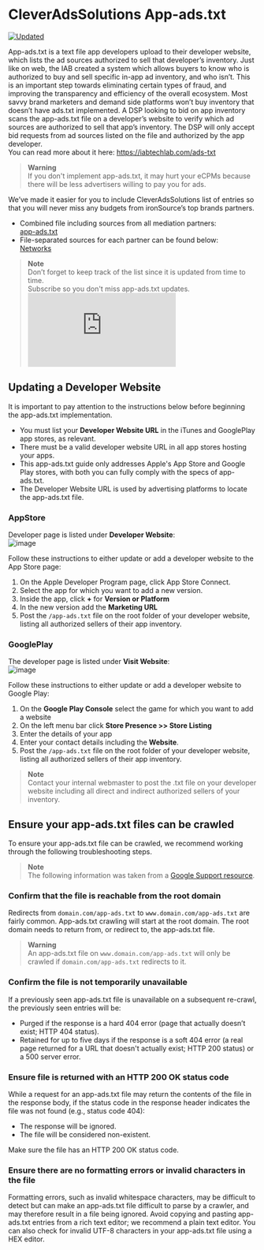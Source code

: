 # CleverAdsSolutions App-ads.txt

[![Updated](https://img.shields.io/endpoint?url=https://raw.githubusercontent.com/cleveradssolutions/App-ads.txt/master/Shield.json)](https://github.com/cleveradssolutions/App-ads.txt)

App-ads.txt is a text file app developers upload to their developer website, which lists the ad sources authorized to sell that developer’s inventory. Just like on web, the IAB created a system which allows buyers to know who is authorized to buy and sell specific in-app ad inventory, and who isn’t. This is an important step towards eliminating certain types of fraud, and improving the transparency and efficiency of the overall ecosystem. Most savvy brand marketers and demand side platforms won’t buy inventory that doesn’t have ads.txt implemented. 
A DSP looking to bid on app inventory scans the app-ads.txt file on a developer’s website to verify which ad sources are authorized to sell that app’s inventory. The DSP will only accept bid requests from ad sources listed on the file and authorized by the app developer.  
You can read more about it here: https://iabtechlab.com/ads-txt

> **Warning**  
> If you don't implement app-ads.txt, it may hurt your eCPMs because there will be less advertisers willing to pay you for ads.

We’ve made it easier for you to include CleverAdsSolutions list of entries so that you will never miss any budgets from ironSource’s top brands partners. 
- Combined file including sources from all mediation partners:     
[app-ads.txt](/app-ads.txt)
- File-separated sources for each partner can be found below:  
[Networks](/Networks)  

> **Note**  
> Don’t forget to keep track of the list since it is updated from time to time.  
> Subscribe so you don't miss app-ads.txt updates. [![Subscribe](https://img.shields.io/github/watchers/cleveradssolutions/App-ads.txt?label=Subscribe&style=social)](https://github.com/cleveradssolutions/App-ads.txt/subscription)  

## Updating a Developer Website
It is important to pay attention to the instructions below before beginning the app-ads.txt implementation.
- You must list your **Developer Website URL** in the iTunes and GooglePlay app stores, as relevant.
- There must be a valid developer website URL in all app stores hosting your apps.
- This app-ads.txt guide only addresses Apple's App Store and Google Play stores, with both you can fully comply with the specs of app-ads.txt.
- The Developer Website URL is used by advertising platforms to locate the app-ads.txt file.  

### AppStore
Developer page is listed under **Developer Website**:  
![image](https://user-images.githubusercontent.com/22005013/114005460-3b122e00-9868-11eb-92bb-e8dce76b1b12.png)  

Follow these instructions to either update or add a developer website to the App Store page:
1. On the Apple Developer Program page, click App Store Connect.
2. Select the app for which you want to add a new version.
3. Inside the app, click **+** for **Version or Platform**
4. In the new version add the **Marketing URL**
5. Post the `/app-ads.txt` file on the root folder of your developer website, listing all authorized sellers of their app inventory.  

### GooglePlay
The developer page is listed under **Visit Website**:  
![image](https://user-images.githubusercontent.com/22005013/114006234-f1761300-9868-11eb-952f-176b1937308a.png)  

Follow these instructions to either update or add a developer website to Google Play:
1. On the **Google Play Console** select the game for which you want to add a website
2. On the left menu bar click **Store Presence >> Store Listing**
3. Enter the details of your app
4. Enter your contact details including the **Website**.
5. Post the `/app-ads.txt` file on the root folder of your developer website, listing all authorized sellers of their app inventory.

> **Note**  
> Contact your internal webmaster to post the .txt file on your developer website including all direct and indirect authorized sellers of your inventory.

## Ensure your app-ads.txt files can be crawled
To ensure your app-ads.txt file can be crawled, we recommend working through the following troubleshooting steps.  

> **Note**  
> The following information was taken from a [Google Support resource](https://support.google.com/admob/answer/9679128).

### Confirm that the file is reachable from the root domain
Redirects from `domain.com/app-ads.txt` to `www.domain.com/app-ads.txt` are fairly common. App-ads.txt crawling will start at the root domain. The root domain needs to return from, or redirect to, the app-ads.txt file.  

> **Warning**  
> An app-ads.txt file on `www.domain.com/app-ads.txt` will only be crawled if `domain.com/app-ads.txt` redirects to it.

### Confirm the file is not temporarily unavailable
If a previously seen app-ads.txt file is unavailable on a subsequent re-crawl, the previously seen entries will be:
- Purged if the response is a hard 404 error (page that actually doesn’t exist; HTTP 404 status).
- Retained for up to five days if the response is a soft 404 error (a real page returned for a URL that doesn't actually exist; HTTP 200 status) or a 500 server error.

### Ensure file is returned with an HTTP 200 OK status code
While a request for an app-ads.txt file may return the contents of the file in the response body, if the status code in the response header indicates the file was not found (e.g., status code 404):
- The response will be ignored.
- The file will be considered non-existent.  

Make sure the file has an HTTP 200 OK status code.

### Ensure there are no formatting errors or invalid characters in the file
Formatting errors, such as invalid whitespace characters, may be difficult to detect but can make an app-ads.txt file difficult to parse by a crawler, and may therefore result in a file being ignored. Avoid copying and pasting app-ads.txt entries from a rich text editor; we recommend a plain text editor. You can also check for invalid UTF-8 characters in your app-ads.txt file using a HEX editor. 
